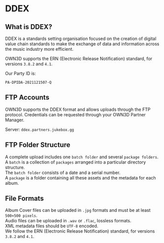 # DDEX

## What is DDEX?

DDEX is a standards setting organisation focused on the creation of digital value chain standards to make the exchange of data and information across the music industry more efficient.

OWN3D supports the ERN (Electronic Release Notification) standard, for versions `3.8.2` and `4.1`.

Our Party ID is:

    PA-DPIDA-2021121507-Q

## FTP Accounts

OWN3D supports the DDEX format and allows uploads through the FTP protocol. 
Credentials can be requested through your OWN3D Partner Manager.

Server: `ddex.partners.jukebox.gg`

## FTP Folder Structure

A complete upload includes one `batch folder` and several `package folders`.  
A `batch` is a collection of `packages` arranged into a particular directory structure.  
The `batch folder` consists of a date and a serial number.  
A `package` is a folder containing all these assets and the metadata for each album.

## File Formats

Album Cover files can be uploaded in `.jpg` formats and must be at least `500×500 pixels`.  
Audio files can be uploaded in `.wav` or `.flac`, lossless formats.  
XML metadata files should be `UTF-8` encoded.  
We follow the ERN (Electronic Release Notification) standard, for versions `3.8.2` and `4.1`.